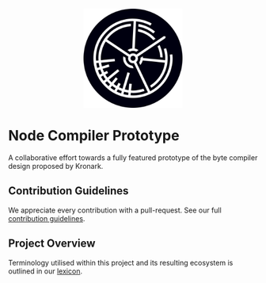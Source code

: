 <p align="center">
    <img style="display:block;width:200px;height:200px;" src="./docs/assets/logo.svg">
</p>

# Node Compiler Prototype
A collaborative effort towards a fully featured prototype of the byte compiler design proposed by Kronark.

## Contribution Guidelines
We appreciate every contribution with a pull-request. See our full [contribution guidelines](./docs/CONTRIBUTION.md).

## Project Overview

Terminology utilised within this project and its resulting ecosystem is outlined in our [lexicon](./docs/LEXICON.md).
